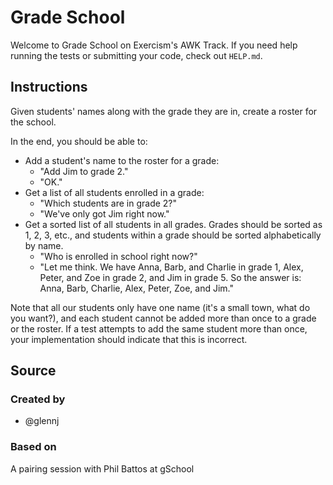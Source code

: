 # Grade School

Welcome to Grade School on Exercism's AWK Track.
If you need help running the tests or submitting your code, check out `HELP.md`.

## Instructions

Given students' names along with the grade they are in, create a roster for the school.

In the end, you should be able to:

- Add a student's name to the roster for a grade:
  - "Add Jim to grade 2."
  - "OK."
- Get a list of all students enrolled in a grade:
  - "Which students are in grade 2?"
  - "We've only got Jim right now."
- Get a sorted list of all students in all grades.
  Grades should be sorted as 1, 2, 3, etc., and students within a grade should be sorted alphabetically by name.
  - "Who is enrolled in school right now?"
  - "Let me think.
    We have Anna, Barb, and Charlie in grade 1, Alex, Peter, and Zoe in grade 2, and Jim in grade 5.
    So the answer is: Anna, Barb, Charlie, Alex, Peter, Zoe, and Jim."

Note that all our students only have one name (it's a small town, what do you want?), and each student cannot be added more than once to a grade or the roster.
If a test attempts to add the same student more than once, your implementation should indicate that this is incorrect.

## Source

### Created by

- @glennj

### Based on

A pairing session with Phil Battos at gSchool